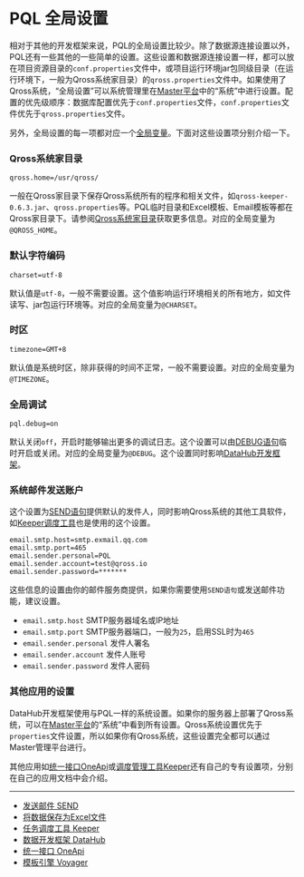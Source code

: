 # PQL 全局设置
相对于其他的开发框架来说，PQL的全局设置比较少。除了数据源连接设置以外，PQL还有一些其他的一些简单的设置。这些设置和数据源连接设置一样，都可以放在项目资源目录的`conf.properties`文件中，或项目运行环境jar包同级目录（在运行环境下，一般为Qross系统家目录）的`qross.properties`文件中。如果使用了Qross系统，“全局设置”可以系统管理里在[Master平台](/master/overview.md)中的“系统”中进行设置。配置的优先级顺序：数据库配置优先于`conf.properties`文件，`conf.properties`文件优先于`qross.properties`文件。

另外，全局设置的每一项都对应一个[全局变量](/pql/global.md)。下面对这些设置项分别介绍一下。

### Qross系统家目录
```properties
qross.home=/usr/qross/
```
一般在Qross家目录下保存Qross系统所有的程序和相关文件，如`qross-keeper-0.6.3.jar`、`qross.properties`等。PQL临时目录和Excel模板、Email模板等都在Qross家目录下。请参阅[Qross系统家目录](/qross/home.md)获取更多信息。对应的全局变量为`@QROSS_HOME`。

### 默认字符编码
```properties
charset=utf-8
```
默认值是`utf-8`，一般不需要设置。这个值影响运行环境相关的所有地方，如文件读写、jar包运行环境等。对应的全局变量为`@CHARSET`。

### 时区
```properties
timezone=GMT+8
```
默认值是系统时区，除非获得的时间不正常，一般不需要设置。对应的全局变量为`@TIMEZONE`。

### 全局调试
```properties
pql.debug=on
```
默认关闭`off`，开启时能够输出更多的调试日志。这个设置可以由[DEBUG语句](/pql/debug.md)临时开启或关闭。对应的全局变量为`@DEBUG`。这个设置同时影响[DataHub开发框架](/datahub/overview.md)。

### 系统邮件发送账户
这个设置为[SEND语句](/pql/send.md)提供默认的发件人，同时影响Qross系统的其他工具软件，如[Keeper调度工具](/keeper/overview.md)也是使用的这个设置。
```properties
email.smtp.host=smtp.exmail.qq.com
email.smtp.port=465
email.sender.personal=PQL
email.sender.account=test@qross.io
email.sender.password=*******
```
这些信息的设置由你的邮件服务商提供，如果你需要使用`SEND语句`或发送邮件功能，建议设置。

* `email.smtp.host` SMTP服务器域名或IP地址
* `email.smtp.port` SMTP服务器端口，一般为`25`，启用SSL时为`465`
* `email.sender.personal` 发件人署名
* `email.sender.account` 发件人账号
* `email.sender.password` 发件人密码
  
### 其他应用的设置
DataHub开发框架使用与PQL一样的系统设置。如果你的服务器上部署了Qross系统，可以在[Master平台](/master/overview.md)的“系统”中看到所有设置。Qross系统设置优先于`properties`文件设置，所以如果你有Qross系统，这些设置完全都可以通过Master管理平台进行。

其他应用如[统一接口OneApi](/oneapi/overview.md)或[调度管理工具Keeper](/keeper/overview.md)还有自己的专有设置项，分别在自己的应用文档中会介绍。

---
* [发送邮件 SEND](/pql/send.md)
* [将数据保存为Excel文件](/pql/excel.md)
* [任务调度工具 Keeper](/keeper/overview.md)
* [数据开发框架 DataHub](/datahub/overview.md)
* [统一接口 OneApi](/oneapi/overview.md)
* [模板引擎 Voyager](/voyager/overview.md)